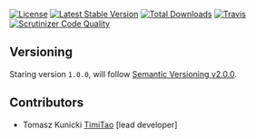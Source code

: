 [![License](https://poser.pugx.org/aggrego/neo4j-integration/license.svg)](https://packagist.org/packages/aggrego/neo4j-integration)
[![Latest Stable Version](https://poser.pugx.org/aggrego/neo4j-integration/v/stable.svg)](https://packagist.org/packages/aggrego/neo4j-integration)
[![Total Downloads](https://poser.pugx.org/aggrego/neo4j-integration/downloads.svg)](https://packagist.org/packages/aggrego/neo4j-integration)
[![Travis](https://travis-ci.org/Aggrego/Neo4jIntegration.svg?branch=master)](https://travis-ci.org/Aggrego/Neo4jIntegration/builds)
[![Scrutinizer Code Quality](https://scrutinizer-ci.com/g/Aggrego/Neo4jIntegration/badges/quality-score.png?b=master)](https://scrutinizer-ci.com/g/Aggrego/Neo4jIntegration/?branch=master)

## Versioning
 
Staring version ``1.0.0``, will follow [Semantic Versioning v2.0.0](http://semver.org/spec/v2.0.0.html).

## Contributors

* Tomasz Kunicki [TimiTao](http://github.com/timiTao) [lead developer]